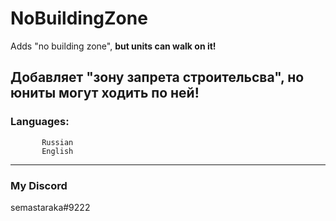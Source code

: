 # NoBuildingZone

Adds "no building zone", **but units can walk on it!**

Добавляет "зону запрета строительсва", **но юниты могут ходить по ней!**
----
### Languages: 
           Russian
           English
----
### My Discord
semastaraka#9222
